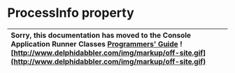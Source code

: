 <a href='Hidden comment: 
$Rev$
$Date$
'></a>

# ProcessInfo property #

| Sorry, this documentation has moved to the Console Application Runner Classes **[Programmers' Guide](http://wiki.delphidabbler.com/index.php/Docs/TPJCustomConsoleAppProcessInfo)** ![http://www.delphidabbler.com/img/markup/off-site.gif](http://www.delphidabbler.com/img/markup/off-site.gif) |
|:--------------------------------------------------------------------------------------------------------------------------------------------------------------------------------------------------------------------------------------------------------------------------------------------------|